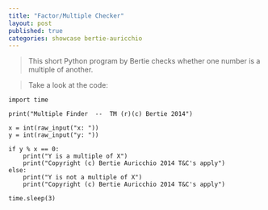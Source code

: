```yaml
---
title: "Factor/Multiple Checker"
layout: post
published: true
categories: showcase bertie-auricchio
---
```


> This short Python program by Bertie checks whether one number is a multiple of another.
<!--
> You can see what it will look like when it is finished [Here](/files/noughts-and-crosses.html).
-->
> Take a look at the code:

    import time

    print("Multiple Finder  --  TM (r)(c) Bertie 2014")

    x = int(raw_input("x: "))
    y = int(raw_input("y: "))

    if y % x == 0:
        print("Y is a multiple of X")
        print("Copyright (c) Bertie Auricchio 2014 T&C's apply")
    else:
        print("Y is not a multiple of X")
        print("Copyright (c) Bertie Auricchio 2014 T&C's apply")

    time.sleep(3)
